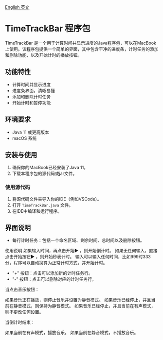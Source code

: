 [English 英文](README.md)

# TimeTrackBar 程序包

TimeTrackBar 是一个用于计算时间并显示进度的Java程序包，可以在MacBook上使用。该程序包提供一个简单的界面，其中包含干净的进度条，计时任务的添加和删除功能，以及开始计时的播放按钮。

## 功能特性

- 计算时间并显示进度
- 进度条界面，清晰易懂
- 添加和删除计时任务
- 开始计时和暂停功能

## 环境要求

- Java 11 或更高版本
- macOS 系统

## 安装与使用

1. 确保你的MacBook已经安装了Java 11。
2. 下载本程序包的源代码或jar文件。

### 使用源代码

1. 将源代码文件夹导入你的IDE（例如VSCode）。
2. 打开 `TimeTrackBar.java` 文件。
3. 在IDE中编译和运行程序。


## 界面说明

- 每行计时任务：包括一个命名区域、剩余时间、总时间以及删除按钮。

使用说明 
如果输入时间，再点击开始▶ ，则开始倒计时。
如果无任何输入，直接点击开始按钮▶ ，则开始秒表计时。
输入可以输入任何时间，比如999时333分，程序可以自动换算为正常计时方式，并开始计时。
- "+" 按钮：点击可以添加新的计时任务行。
- "-" 按钮：点击可以删除对应的计时任务行。

当点击音乐按钮：

如果音乐正在播放，则停止音乐并设置为静音模式。
如果音乐已经停止，并且当前在静音模式，则保持为静音模式。
如果音乐已经停止，并且当前在有声模式，则不更改任何设置。

当倒计时结束：

如果当前在有声模式，播放音乐。
如果当前在静音模式，不播放音乐。
